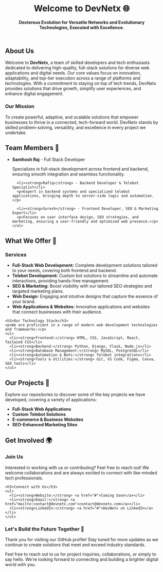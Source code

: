 <!DOCTYPE html>
<html lang="en">
<head>
  <meta charset="UTF-8">
  <meta name="viewport" content="width=device-width, initial-scale=1.0">
  <title>DevNetx GitHub Profile</title>
</head>
<body>
  <header>
    <h1>Welcome to DevNetx 🌐</h1>
    <p><strong>Dexterous Evolution for Versatile Networks and Evolutionary Technologies, Executed with Excellence.</strong></p>
  </header>

  <section>
    <h2>About Us</h2>
    <p>Welcome to <strong>DevNetx</strong>, a team of skilled developers and tech enthusiasts dedicated to delivering high-quality, full-stack solutions for diverse web applications and digital needs. Our core values focus on innovation, adaptability, and top-tier execution across a range of platforms and technologies. With a commitment to staying on top of tech trends, DevNetx provides solutions that drive growth, simplify user experiences, and enhance digital engagement.</p>
    <h3>Our Mission</h3>
    <p>To create powerful, adaptive, and scalable solutions that empower businesses to thrive in a connected, tech-forward world. DevNetx stands by skilled problem-solving, versatility, and excellence in every project we undertake.</p>
  </section>

  <section>
    <h2>Team Members 👥</h2>
    <ul>
      <li><strong>Santhosh Raj</strong> - Full Stack Developer</li>
      <p>Specializes in full-stack development across frontend and backend, ensuring smooth integration and seamless functionality.</p>
      
      <li><strong>Rafiq</strong> - Backend Developer & Telebot Specialist</li>
      <p>Expert in backend systems and specialized telebot applications, bringing depth to server-side logic and automation.</p>
      
      <li><strong>Suresh</strong> - Frontend Developer, SEO & Marketing Expert</li>
      <p>Focuses on user interface design, SEO strategies, and marketing, ensuring a user-friendly and optimized web presence.</p>
    </ul>
  </section>

  <section>
    <h2>What We Offer 🚀</h2>
    <h3>Services</h3>
    <ul>
      <li><strong>Full-Stack Web Development:</strong> Complete development solutions tailored to your needs, covering both frontend and backend.</li>
      <li><strong>Telebot Development:</strong> Custom bot solutions to streamline and automate interactions, providing hands-free management.</li>
      <li><strong>SEO & Marketing:</strong> Boost visibility with our tailored SEO strategies and targeted marketing plans.</li>
      <li><strong>Web Design:</strong> Engaging and intuitive designs that capture the essence of your brand.</li>
      <li><strong>Web Applications & Websites:</strong> Innovative applications and websites that connect businesses with their audience.</li>
    </ul>

    <h3>Our Technology Stack</h3>
    <p>We are proficient in a range of modern web development technologies and frameworks:</p>
    <ul>
      <li><strong>Frontend:</strong> HTML, CSS, JavaScript, React, Tailwind CSS</li>
      <li><strong>Backend:</strong> Python, Django, Flask, Node.js</li>
      <li><strong>Database Management:</strong> MySQL, PostgreSQL</li>
      <li><strong>Automation & Bots:</strong> Telebot integrations</li>
      <li><strong>Tools & Utilities:</strong> Git, VS Code, Figma, Canva, SEO tools</li>
    </ul>
  </section>

  <section>
    <h2>Our Projects 🌟</h2>
    <p>Explore our repositories to discover some of the key projects we have developed, covering a variety of applications:</p>
    <ul>
      <li><strong>Full-Stack Web Applications</strong></li>
      <li><strong>Custom Telebot Solutions</strong></li>
      <li><strong>E-commerce & Business Websites</strong></li>
      <li><strong>SEO-Enhanced Marketing Sites</strong></li>
    </ul>
  </section>

  <section>
    <h2>Get Involved 🌍</h2>
    <h3>Join Us</h3>
    <p>Interested in working with us or contributing? Feel free to reach out! We welcome collaborations and are always excited to connect with like-minded tech professionals.</p>

    <h3>Connect with Us</h3>
    <ul>
      <li><strong>Website:</strong> <a href="#">Coming Soon</a></li>
      <li><strong>Email:</strong> <a href="mailto:contact@devnetx.com">contact@devnetx.com</a></li>
      <li><strong>LinkedIn:</strong> <a href="#">DevNetx on LinkedIn</a></li>
    </ul>
  </section>

  <footer>
    <h3>Let's Build the Future Together 🤝</h3>
    <p>Thank you for visiting our GitHub profile! Stay tuned for more updates as we continue to create solutions that meet and exceed industry standards.</p>
    <p>Feel free to reach out to us for project inquiries, collaborations, or simply to say hello. We're looking forward to connecting and building a brighter digital world with you.</p>
  </footer>
</body>
</html>
